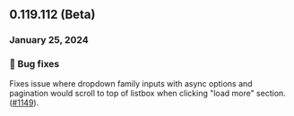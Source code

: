 ## 0.119.112 (Beta)

### January 25, 2024

### 🐛 Bug fixes

Fixes issue where dropdown family inputs with async options and pagination would scroll to top of listbox when clicking "load more" section. ([#1149](https://github.com/formkit/formkit/issues/1149)).